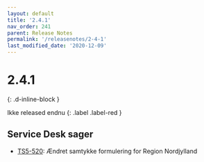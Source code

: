 ```yaml
---
layout: default
title: '2.4.1'
nav_order: 241
parent: Release Notes
permalink: '/releasenotes/2-4-1'
last_modified_date: '2020-12-09'
---
```


# 2.4.1
{: .d-inline-block }

Ikke released endnu
{: .label .label-red }

## Service Desk sager
- [TS5-520](https://sd.trifork.com/browse/TS5-520): Ændret samtykke formulering for Region Nordjylland
